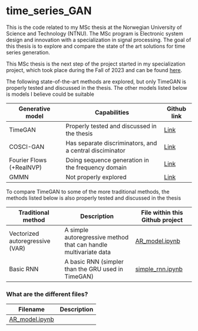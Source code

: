 # time_series_GAN
This is the code related to my MSc thesis at the Norwegian University of Science and Technology (NTNU). The MSc program is Electronic system design and innovation with a specialization in signal processing. The goal of this thesis is to explore and compare the state of the art solutions for time series generation.

This MSc thesis is the next step of the project started in my specialization project, which took place during the Fall of 2023 and can be found [here](https://github.com/fredrikSveen/time_series_gan_project).

The following state-of-the-art methods are explored, but only TimeGAN is properly tested and discussed in the thesis. The other models listed below is models I believe could be suitable

|Generative model        | Capabilities                                            | Github link                                          |
|------------------------|---------------------------------------------------------|------------------------------------------------------|
|TimeGAN                 |Properly tested and discussed in the thesis              | [Link](https://github.com/fredrikSveen/TimeGAN)      |
|COSCI-GAN               |Has separate discriminators, and a central disciminator  | [Link](https://github.com/fredrikSveen/COSCI-GAN)    |
|Fourier Flows (+RealNVP)|Doing sequence generation in the frequency domain        | [Link](https://github.com/fredrikSveen/Fourier-flows)|
|GMMN                    |Not properly explored                                    | [Link](https://github.com/fredrikSveen/gmmn)         |

To compare TimeGAN to some of the more traditional methods, the methods listed below is also properly tested and discussed in the thesis

|Traditional method             | Description                                                    | File within this Github project                      |
|-------------------------------|----------------------------------------------------------------|------------------------------------------------------|
|Vectorized autoregressive (VAR)|A simple autoregressive method that can handle multivariate data|[AR_model.ipynb](https://github.com/fredrikSveen/MSc_time_series_GAN/blob/master/AR_model.ipynb)  |
|Basic RNN                      |A basic RNN (simpler than the GRU used in TimeGAN)              |[simple_rnn.ipynb](https://github.com/fredrikSveen/MSc_time_series_GAN/blob/master/simple_rnn.ipynb)|



### What are the different files?
|Filename                 |Description                                                        |
|-------------------------|-------------------------------------------------------------------|
|[AR_model.ipynb](AR_model.ipynb)|                                                            |
